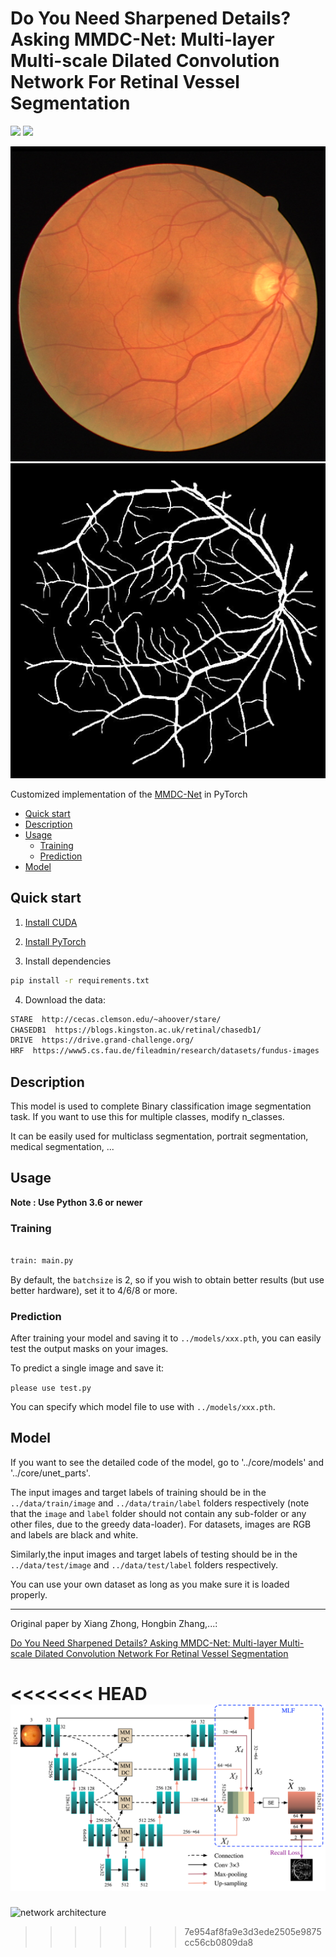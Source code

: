 # Do You Need Sharpened Details? Asking MMDC-Net: Multi-layer Multi-scale Dilated Convolution Network For Retinal Vessel Segmentation
<a href="https://pytorch.org/"><img src="https://img.shields.io/badge/PyTorch-v1.9.0-red.svg?logo=PyTorch&style=for-the-badge" /></a>
<a href="#"><img src="https://img.shields.io/badge/python-v3.6+-blue.svg?logo=python&style=for-the-badge" /></a>

![input and output for a random image in the test dataset](/img/16_test.png)![input and output for a random label in the test dataset](/img/16_test_label.png)



Customized implementation of the [MMDC-Net](https://xxx) in PyTorch

- [Quick start](#quick-start)
- [Description](#description)
- [Usage](#usage)
  - [Training](#training)
  - [Prediction](#prediction)
- [Model](#model)

## Quick start

1. [Install CUDA](https://developer.nvidia.com/cuda-downloads)

2. [Install PyTorch](https://pytorch.org/get-started/locally/)

3. Install dependencies
```bash
pip install -r requirements.txt
```

4. Download the data:
```bash
STARE  http://cecas.clemson.edu/~ahoover/stare/
CHASEDB1  https://blogs.kingston.ac.uk/retinal/chasedb1/
DRIVE  https://drive.grand-challenge.org/
HRF  https://www5.cs.fau.de/fileadmin/research/datasets/fundus-images 
```

## Description
This model is used to complete Binary classification image segmentation task. If you want to use this for multiple classes, modify n_classes.

It can be easily used for multiclass segmentation, portrait segmentation, medical segmentation, ...


## Usage
**Note : Use Python 3.6 or newer**


### Training

```bash

train: main.py 

```
By default, the `batchsize` is 2, so if you wish to obtain better results (but use better hardware), set it to 4/6/8 or more.

### Prediction

After training your model and saving it to `../models/xxx.pth`, you can easily test the output masks on your images.

To predict a single image and save it:

`please use test.py`

You can specify which model file to use with `../models/xxx.pth`.

## Model
If you want to see the detailed code of the model, go to '../core/models' and '../core/unet_parts'.


The input images and target labels of training should be in the `../data/train/image` and `../data/train/label` folders respectively (note that the `image` and `label` folder should not contain any sub-folder or any other files, due to the greedy data-loader). For datasets, images are RGB and labels are black and white.

Similarly,the input images and target labels of testing should be in the `../data/test/image` and `../data/test/label` folders respectively.

You can use your own dataset as long as you make sure it is loaded properly.

---

Original paper by Xiang Zhong, Hongbin Zhang,...:

[Do You Need Sharpened Details? Asking MMDC-Net: Multi-layer Multi-scale Dilated Convolution Network For Retinal Vessel Segmentation](https://xxx)

<<<<<<< HEAD
![network architecture](/img/network.png)
=======
![network architecture](/network.png)
>>>>>>> 7e954af8fa9e3d3ede2505e9875cc56cb0809da8

